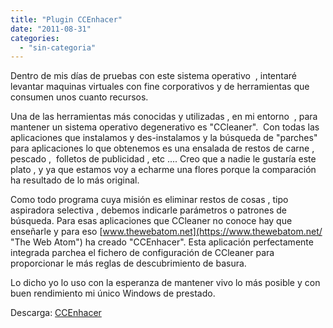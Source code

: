 ```yaml
---
title: "Plugin CCEnhacer"
date: "2011-08-31"
categories: 
  - "sin-categoria"
---
```


Dentro de mis días de pruebas con este sistema operativo  , intentaré levantar maquinas virtuales con fine corporativos y de herramientas que consumen unos cuanto recursos.

Una de las herramientas más conocidas y utilizadas , en mi entorno  , para mantener un sistema operativo degenerativo es "CCleaner".  Con todas las aplicaciones que instalamos y des-instalamos y la búsqueda de "parches" para aplicaciones lo que obtenemos es una ensalada de restos de carne , pescado ,  folletos de publicidad , etc .... Creo que a nadie le gustaría este plato , y ya que estamos voy a echarme una flores porque la comparación ha resultado de lo más original.

Como todo programa cuya misión es eliminar restos de cosas , tipo aspiradora selectiva , debemos indicarle parámetros o patrones de búsqueda. Para esas aplicaciones que CCleaner no conoce hay que enseñarle y para eso [www.thewebatom.net](https://www.thewebatom.net/ "The Web Atom") ha creado "CCEnhacer". Esta aplicación perfectamente integrada parchea el fichero de configuración de CCleaner para proporcionar le más reglas de descubrimiento de basura.

Lo dicho yo lo uso con la esperanza de mantener vivo lo más posible y con buen rendimiento mi único Windows de prestado.

Descarga: [CCEnhacer](https://singularlabs.com/software/ccenhancer/download/ "ccenhancer")
